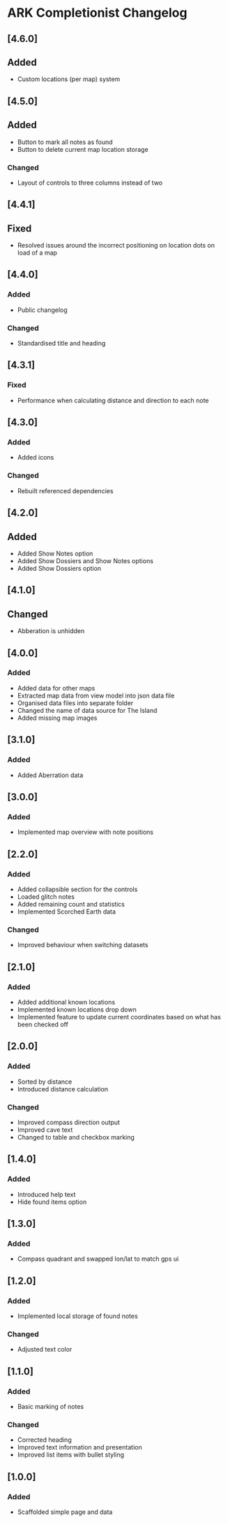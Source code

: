 # ARK Completionist Changelog

## [4.6.0]

## Added
- Custom locations (per map) system

## [4.5.0]

## Added
- Button to mark all notes as found
- Button to delete current map location storage

### Changed 
- Layout of controls to three columns instead of two

## [4.4.1]

## Fixed
- Resolved issues around the incorrect positioning on location dots on load of a map

## [4.4.0]

### Added
- Public changelog

### Changed 
- Standardised title and heading

## [4.3.1]

### Fixed 
- Performance when calculating distance and direction to each note

## [4.3.0]

### Added
- Added icons

### Changed
- Rebuilt referenced dependencies

## [4.2.0]

## Added
- Added Show Notes option
- Added Show Dossiers and Show Notes options
- Added Show Dossiers option

## [4.1.0]

## Changed
- Abberation is unhidden

## [4.0.0]

### Added
- Added data for other maps
- Extracted map data from view model into json data file
- Organised data files into separate folder
- Changed the name of data source for The Island
- Added missing map images

## [3.1.0]

### Added
- Added Aberration data

## [3.0.0]

### Added
- Implemented map overview with note positions

## [2.2.0]

### Added
- Added collapsible section for the controls
- Loaded glitch notes
- Added remaining count and statistics
- Implemented Scorched Earth data

### Changed
- Improved behaviour when switching datasets

## [2.1.0]

### Added
- Added additional known locations
- Implemented known locations drop down
- Implemented feature to update current coordinates based on what has been checked off

## [2.0.0]

### Added
- Sorted by distance
- Introduced distance calculation

### Changed
- Improved compass direction output
- Improved cave text
- Changed to table and checkbox marking

## [1.4.0]

### Added
- Introduced help text 
- Hide found items option

## [1.3.0]

### Added
- Compass quadrant and swapped lon/lat to match gps ui

## [1.2.0]

### Added
- Implemented local storage of found notes

### Changed
- Adjusted text color

## [1.1.0]

### Added
- Basic marking of notes

### Changed
- Corrected heading
- Improved text information and presentation
- Improved list items with bullet styling

## [1.0.0]

### Added
- Scaffolded simple page and data
